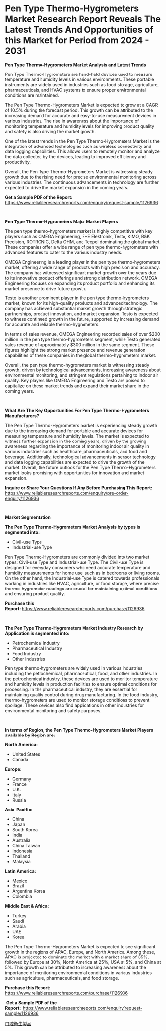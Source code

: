 <p><h1>Pen Type Thermo-Hygrometers Market Research Report Reveals The Latest Trends And Opportunities of this Market for Period from 2024 - 2031</h1></p><p><strong>Pen Type Thermo-Hygrometers Market Analysis and Latest Trends</strong></p>
<p><p>Pen Type Thermo-Hygrometers are hand-held devices used to measure temperature and humidity levels in various environments. These portable instruments are widely used in industries such as food storage, agriculture, pharmaceuticals, and HVAC systems to ensure proper environmental conditions are maintained.</p><p>The Pen Type Thermo-Hygrometers Market is expected to grow at a CAGR of 10.5% during the forecast period. This growth can be attributed to the increasing demand for accurate and easy-to-use measurement devices in various industries. The rise in awareness about the importance of monitoring temperature and humidity levels for improving product quality and safety is also driving the market growth.</p><p>One of the latest trends in the Pen Type Thermo-Hygrometers Market is the integration of advanced technologies such as wireless connectivity and data logging capabilities. This allows users to remotely monitor and analyze the data collected by the devices, leading to improved efficiency and productivity.</p><p>Overall, the Pen Type Thermo-Hygrometers Market is witnessing steady growth due to the rising need for precise environmental monitoring across various industries. The continuous advancements in technology are further expected to drive the market expansion in the coming years.</p></p>
<p><strong>Get a Sample PDF of the Report:&nbsp;</strong> <a href="https://www.reliableresearchreports.com/enquiry/request-sample/1126936">https://www.reliableresearchreports.com/enquiry/request-sample/1126936</a></p>
<p>&nbsp;</p>
<p><strong>Pen Type Thermo-Hygrometers Major Market Players</strong></p>
<p><p>The pen type thermo-hygrometers market is highly competitive with key players such as OMEGA Engineering, E+E Elektronik, Testo, KIMO, B&K Precision, ROTRONIC, Delta OHM, and Tecpel dominating the global market. These companies offer a wide range of pen type thermo-hygrometers with advanced features to cater to the various industry needs.</p><p>OMEGA Engineering is a leading player in the pen type thermo-hygrometers market, offering a wide range of products with high precision and accuracy. The company has witnessed significant market growth over the years due to its innovative product offerings and strong distribution network. OMEGA Engineering focuses on expanding its product portfolio and enhancing its market presence to drive future growth.</p><p>Testo is another prominent player in the pen type thermo-hygrometers market, known for its high-quality products and advanced technology. The company has achieved substantial market growth through strategic partnerships, product innovation, and market expansion. Testo is expected to witness continued growth in the future, supported by increasing demand for accurate and reliable thermo-hygrometers.</p><p>In terms of sales revenue, OMEGA Engineering recorded sales of over $200 million in the pen type thermo-hygrometers segment, while Testo generated sales revenue of approximately $300 million in the same segment. These figures highlight the strong market presence and revenue generation capabilities of these companies in the global thermo-hygrometers market.</p><p>Overall, the pen type thermo-hygrometers market is witnessing steady growth, driven by technological advancements, increasing awareness about environmental monitoring, and stringent regulations pertaining to indoor air quality. Key players like OMEGA Engineering and Testo are poised to capitalize on these market trends and expand their market share in the coming years.</p></p>
<p>&nbsp;</p>
<p><strong>What Are The Key Opportunities For Pen Type Thermo-Hygrometers Manufacturers?</strong></p>
<p><p>The Pen Type Thermo-Hygrometers market is experiencing steady growth due to the increasing demand for portable and accurate devices for measuring temperature and humidity levels. The market is expected to witness further expansion in the coming years, driven by the growing awareness regarding the importance of monitoring indoor air quality in various industries such as healthcare, pharmaceuticals, and food and beverage. Additionally, technological advancements in sensor technology and data logging capabilities are expected to drive the growth of the market. Overall, the future outlook for the Pen Type Thermo-Hygrometers market looks promising with opportunities for innovation and market expansion.</p></p>
<p><strong>Inquire or Share Your Questions If Any Before Purchasing This Report:</strong> <a href="https://www.reliableresearchreports.com/enquiry/pre-order-enquiry/1126936">https://www.reliableresearchreports.com/enquiry/pre-order-enquiry/1126936</a></p>
<p>&nbsp;</p>
<p><strong>Market Segmentation</strong></p>
<p><strong>The Pen Type Thermo-Hygrometers Market Analysis by types is segmented into:</strong></p>
<p><ul><li>Civil-use Type</li><li>Industrial-use Type</li></ul></p>
<p><p>Pen Type Thermo-Hygrometers are commonly divided into two market types: Civil-use Type and Industrial-use Type. The Civil-use Type is designed for everyday consumers who need accurate temperature and humidity measurements for home use, such as in bedrooms or living rooms. On the other hand, the Industrial-use Type is catered towards professionals working in industries like HVAC, agriculture, or food storage, where precise thermo-hygrometer readings are crucial for maintaining optimal conditions and ensuring product quality.</p></p>
<p><strong>Purchase this Report:&nbsp;</strong><a href="https://www.reliableresearchreports.com/purchase/1126936">https://www.reliableresearchreports.com/purchase/1126936</a></p>
<p>&nbsp;</p>
<p><strong>The Pen Type Thermo-Hygrometers Market Industry Research by Application is segmented into:</strong></p>
<p><ul><li>Petrochemical Industry</li><li>Pharmaceutical Industry</li><li>Food Industry</li><li>Other Industries</li></ul></p>
<p><p>Pen type thermo-hygrometers are widely used in various industries including the petrochemical, pharmaceutical, food, and other industries. In the petrochemical industry, these devices are used to monitor temperature and humidity levels in production facilities to ensure optimal conditions for processing. In the pharmaceutical industry, they are essential for maintaining quality control during drug manufacturing. In the food industry, thermo-hygrometers are used to monitor storage conditions to prevent spoilage. These devices also find applications in other industries for environmental monitoring and safety purposes.</p></p>
<p>&nbsp;</p>
<p><strong>In terms of Region, the Pen Type Thermo-Hygrometers Market Players available by Region are:</strong></p>
<p>
    <p> <strong> North America: </strong>
        <ul>
            <li>United States</li>
            <li>Canada</li>
        </ul>
        </p> 
    <p> <strong> Europe: </strong>
        <ul>
            <li>Germany</li>
            <li>France</li>
            <li>U.K.</li>
            <li>Italy</li>
            <li>Russia</li>
        </ul>
        </p> 
    <p> <strong> Asia-Pacific: </strong>
        <ul>
            <li>China</li>
            <li>Japan</li>
            <li>South Korea</li>
            <li>India</li>
            <li>Australia</li>
            <li>China Taiwan</li>
            <li>Indonesia</li>
            <li>Thailand</li>
            <li>Malaysia</li>
        </ul>
        </p> 
    <p> <strong> Latin America: </strong>
        <ul>
            <li>Mexico</li>
            <li>Brazil</li>
            <li>Argentina Korea</li>
            <li>Colombia</li>
        </ul>
        </p> 
    <p> <strong> Middle East & Africa: </strong>
        <ul>
            <li>Turkey</li>
            <li>Saudi</li>
            <li>Arabia</li>
            <li>UAE</li>
            <li>Korea</li>
        </ul>
    </p>
    </p>
<p><p>The Pen Type Thermo-Hygrometers Market is expected to see significant growth in the regions of APAC, Europe, and North America. Among these, APAC is projected to dominate the market with a market share of 35%, followed by Europe at 30%, North America at 25%, USA at 5%, and China at 5%. This growth can be attributed to increasing awareness about the importance of monitoring environmental conditions in various industries such as agriculture, pharmaceuticals, and food storage.</p></p>
<p><strong>Purchase this Report: </strong><a href="https://www.reliableresearchreports.com/purchase/1126936">https://www.reliableresearchreports.com/purchase/1126936</a></p>
<p>&nbsp;<strong>Get a Sample PDF of the Report:&nbsp;&nbsp;</strong><a href="https://www.reliableresearchreports.com/enquiry/request-sample/1126936">https://www.reliableresearchreports.com/enquiry/request-sample/1126936</a></p>
<p><strong></strong></p>
<p><p><a href="https://github.com/wkuactfdzwizk06/Market-Research-Report-List-1/blob/main/590445514333.md">口腔衛生製品</a></p></p>